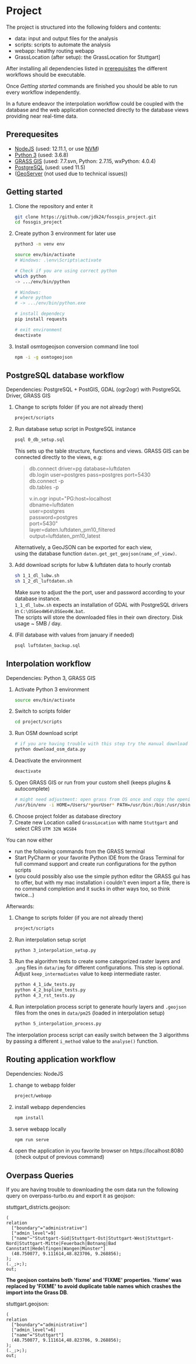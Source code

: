 # Project

The project is structured into the following folders and contents:
- data: input and output files for the analysis
- scripts: scripts to automate the analysis
- webapp: healthy routing webapp
- GrassLocation (after setup): the GrassLocation for Stuttgart]

After installing all dependencies listed in [prerequisites](#prerequesites) the different workflows
 should be executable.

Once _Getting started_ commands are finished you should be able to run every workflow independently.

In a future endeavor the interpolation workflow could be coupled with the database and the web application connected
directly to the database views providing near real-time data.
 
 ## Prerequesites
- [NodeJS](https://nodejs.org/en/) (used: 12.11.1, or use [NVM](https://github.com/nvm-sh/nvm))
- [Python 3](https://www.python.org/downloads/) (used: 3.6.8)
- [GRASS GIS](https://grass.osgeo.org/download/) (used: 7.7.svn, Python: 2.7.15, wxPython: 4.0.4)
- [PostgreSQL](https://www.postgresql.org/download/) (used: used 11.5)
- ([GeoServer](http://geoserver.org/download/) (not used due to technical issues))


## Getting started

1. Clone the repository and enter it
    ```bash
    git clone https://github.com/jdk24/fossgis_project.git
    cd fossgis_project
    ```
1. Create python 3 environment for later use
    ```bash
    python3 -m venv env
    
    source env/bin/activate
    # Windows: .\env\Scripts\activate
    
    # Check if you are using correct python
    which python
    -> .../env/bin/python
    
    # Windows:
    # where python
    # -> .../env/bin/python.exe
    
    # install dependecy
    pip install requests
    
    # exit environment
    deactivate
    ```
1. Install osmtogeojson conversion command line tool
    ```bash
    npm -i -g osmtogeojson
    ```

## PostgreSQL database workflow
Dependencies: PostgreSQL + PostGIS, GDAL (ogr2ogr) with PostgreSQL Driver, GRASS GIS

1. Change to scripts folder (if you are not already there)
    ```bash
    project/scripts
    ```
1. Run database setup script in PostgreSQL instance
    ```bash
    psql 0_db_setup.sql
    ```
    This sets up the table structure, functions and views.
    GRASS GIS can be connected directly to the views, e.g:
    
    > db.connect driver=pg database=luftdaten  
    > db.login user=postgres pass=postgres port=5430  
    > db.connect -p  
    > db.tables -p  
    > 
    > v.in.ogr input="PG:host=localhost  
    >     dbname=luftdaten    
    >     user=postgres  
    >     password=postgres  
    >     port=5430"  
    >     layer=daten.luftdaten_pm10_filtered  
    >     output=luftdaten_pm10_latest  
    
    Alternatively, a GeoJSON can be exported for each view,  
    using the database function `daten.get_get_geojson(name_of_view)`. 
    
1. Add download scripts for lubw & luftdaten data to hourly crontab  
    ```bash
    sh 1_1_dl_lubw.sh
    sh 1_2_dl_luftdaten.sh
    ```
    Make sure to adjust the the port, user and password according to your database instance.  
    `1_1_dl_lubw.sh` expects an installation of GDAL with PostgreSQL drivers in `C:\OSGeo4W64\OSGeo4W.bat`.   
    The scripts will store the downloaded files in their own directory. Disk usage ~ 5MB / day.  
    
1. (Fill database with values from january if needed)
    ```bash
    psql luftdaten_backup.sql
    ```

## Interpolation workflow
Dependencies: Python 3, GRASS GIS

1. Activate Python 3 environment
    ```bash
    source env/bin/activate
    ```
1. Switch to scripts folder
    ```bash
    cd project/scripts
    ```
1. Run OSM download script
    ```bash
    # if you are having trouble with this step try the manual download at the bottom of this README
    python download_osm_data.py
    ```
1. Deactivate the environment
    ```bash
    deactivate
    ```
1. Open GRASS GIS or run from your custom shell (keeps plugins & autocomplete)
    ```bash
    # might need adjustment: open grass from OS once and copy the opening command of grass
    /usr/bin/env -i HOME=/Users/*yourUser* PATH=/usr/bin:/bin:/usr/sbin:/etc:/usr/lib /Applications/GRASS-7.7.app/Contents/MacOS/Grass.sh
    ```
1. Choose project folder as database directory
1. Create new Location called `GrassLocation` with name `Stuttgart` and select CRS `UTM 32N WGS84`

You can now either
- run the following commands from the GRASS terminal
- Start PyCharm or your favorite Python IDE from the Grass Terminal for full command support and create run configurations
    for the python scripts
- (you could possibly also use the simple python editor the GRASS gui has to offer, but with my mac installation i couldn't
    even import a file, there is no command completion and it sucks in other ways too, so think twice...)
    
Afterwards:
1. Change to scripts folder (if you are not already there)
    ```bash
    project/scripts
    ```
1. Run interpolation setup script
    ```bash
    python 3_interpolation_setup.py
    ```
1. Run the algorithm tests to create some categorized raster layers and `.png` files in `data/img` for different configurations.
    This step is optional. Adjust `keep_intermadiates` value to keep intermediate raster.
    ```bash
    python 4_1_idw_tests.py
    python 4_2_bspline_tests.py
    python 4_3_rst_tests.py
    ```
1. Run interpolation process script to generate hourly layers and `.geojson` files from the ones in `data/pm25` (loaded in interpolation setup)
    ```bash
    python 5_interpolation_process.py
    ```

The interpolation process script can easily switch between the 3 algorithms by passing a different `i_method` value to
    the `analyse()` function.

## Routing application workflow
Dependencies: NodeJS

1. change to webapp folder
    ```bash
    project/webapp
    ```
1. install webapp dependencies
    ```bash
    npm install
    ```
1. serve webapp locally
    ```bash
    npm run serve
    ```
1. open the application in you favorite browser on https://localhost:8080 (check output of previous command)


## Overpass Queries

If you are having trouble to downloading the osm data run the following query on overpass-turbo.eu
and export it as geojson:

stuttgart_districts.geojson:
```
(
relation
  ["boundary"="administrative"]
  ["admin_level"=9]
  ["name"~"Stuttgart-Süd|Stuttgart-Ost|Stuttgart-West|Stuttgart-Nord|Stuttgart-Mitte|Feuerbach|Botnang|Bad Cannstatt|Hedelfingen|Wangen|Münster"]
  (48.750077, 9.111614,48.823706, 9.268856);
);
(._;>;);
out;
```
__The geojson contains both 'fixme' and 'FIXME' properties. 'fixme' was replaced by 'FIXME'__
__to avoid duplicate table names which crashes the import into the Grass DB__.

stuttgart.geojson:
```
(
relation
  ["boundary"="administrative"]
  ["admin_level"=6]
  ["name"="Stuttgart"]
  (48.750077, 9.111614,48.823706, 9.268856);
);
(._;>;);
out;
```
